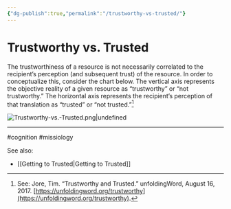 ```yaml
---
{"dg-publish":true,"permalink":"/trustworthy-vs-trusted/"}
---
```


# Trustworthy vs. Trusted

The trustworthiness of a resource is not necessarily correlated to the recipient’s perception (and subsequent trust) of the resource. In order to conceptualize this, consider the chart below. The vertical axis represents the objective reality of a given resource as “trustworthy” or “not trustworthy.” The horizontal axis represents the recipient’s perception of that translation as “trusted” or “not trusted.”[^1]


![Trustworthy-vs.-Trusted.png|undefined](/img/user/Attachments/Trustworthy-vs.-Trusted.png)



---
#cognition #missiology 

See also:
- [[Getting to Trusted\|Getting to Trusted]]

[^1]: See: Jore, Tim. “Trustworthy and Trusted.” unfoldingWord, August 16, 2017. [https://unfoldingword.org/trustworthy](https://unfoldingword.org/trustworthy). 